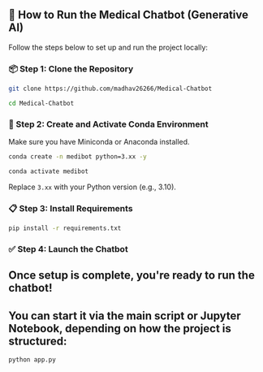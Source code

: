 ## 🚀 How to Run the Medical Chatbot (Generative AI)

Follow the steps below to set up and run the project locally:

### 📦 Step 1: Clone the Repository
```bash
git clone https://github.com/madhav26266/Medical-Chatbot
```
```bash
cd Medical-Chatbot
```

### 🐍 Step 2: Create and Activate Conda Environment
Make sure you have Miniconda or Anaconda installed.

```bash
conda create -n medibot python=3.xx -y
```

```bash
conda activate medibot
```
Replace `3.xx` with your Python version (e.g., 3.10).

### 📋 Step 3: Install Requirements
```bash
pip install -r requirements.txt
```

### ✅ Step 4: Launch the Chatbot
## Once setup is complete, you're ready to run the chatbot!

## You can start it via the main script or Jupyter Notebook, depending on how the project is structured:


```bash
python app.py


